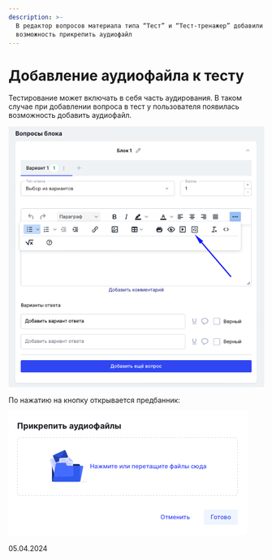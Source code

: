 ```yaml
---
description: >-
  В редактор вопросов материала типа “Тест” и “Тест-тренажер” добавили
  возможность прикрепить аудиофайл
---
```


# Добавление аудиофайла к тесту

Тестирование может включать в себя часть аудирования. В таком случае при добавлении вопроса в тест у пользователя появилась возможность добавить аудиофайл.

![](<../../.gitbook/assets/image (290).png>)

По нажатию на кнопку открывается предбанник:

![](<../../.gitbook/assets/image (291).png>)

05.04.2024
